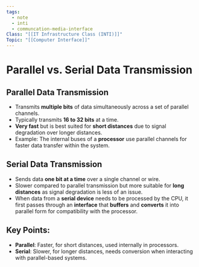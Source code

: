 ```yaml
---
tags:
  - note
  - inti
  - communcation-media-interface
Class: "[[IT Infrastructure Class (INTI)]]"
Topic: "[[Computer Interface]]"
---
```


# Parallel vs. Serial Data Transmission


## **Parallel Data Transmission**
- Transmits **multiple bits** of data simultaneously across a set of parallel channels.
- Typically transmits **16 to 32 bits** at a time.
- **Very fast** but is best suited for **short distances** due to signal degradation over longer distances.
- Example: The internal buses of a **processor** use parallel channels for faster data transfer within the system.

## **Serial Data Transmission**
- Sends data **one bit at a time** over a single channel or wire.
- Slower compared to parallel transmission but more suitable for **long distances** as signal degradation is less of an issue.
- When data from a **serial device** needs to be processed by the CPU, it first passes through an **interface** that **buffers** and **converts** it into parallel form for compatibility with the processor.

## Key Points:
- **Parallel**: Faster, for short distances, used internally in processors.
- **Serial**: Slower, for longer distances, needs conversion when interacting with parallel-based systems.

